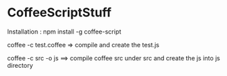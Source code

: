 CoffeeScriptStuff
=================

Installation : npm install -g coffee-script

coffee -c test.coffee => compile and create the test.js

coffee -c src -o js ==> compile coffee src under src and create the js into js directory